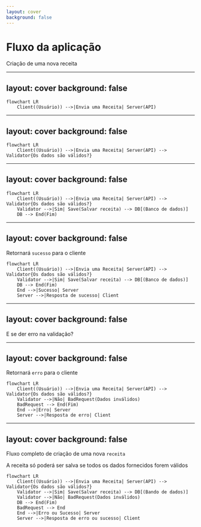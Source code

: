 ```yaml
---
layout: cover
background: false
---
```



# Fluxo da aplicação
Criação de uma nova receita

---
layout: cover
background: false
---

```mermaid
flowchart LR
    Client((Usuário)) -->|Envia uma Receita| Server(API)
```

---
layout: cover
background: false
---

```mermaid
flowchart LR
    Client((Usuário)) -->|Envia uma Receita| Server(API) --> Validator{Os dados são válidos?}
```

---
layout: cover
background: false
---

```mermaid
flowchart LR
    Client((Usuário)) -->|Envia uma Receita| Server(API) --> Validator{Os dados são válidos?}
    Validator -->|Sim| Save(Salvar receita) --> DB[(Banco de dados)]
    DB --> End(Fim)
```

---
layout: cover
background: false
---

Retornará `sucesso` para o cliente

```mermaid
flowchart LR
    Client((Usuário)) -->|Envia uma Receita| Server(API) --> Validator{Os dados são válidos?}
    Validator -->|Sim| Save(Salvar receita) --> DB[(Banco de dados)]
    DB --> End(Fim)
    End -->|Sucesso| Server
    Server -->|Resposta de sucesso| Client
```

---
layout: cover
background: false
---

E se der erro na validação?

---
layout: cover
background: false
---

Retornará `erro` para o cliente

```mermaid
flowchart LR
    Client((Usuário)) -->|Envia uma Receita| Server(API) --> Validator{Os dados são válidos?}
    Validator -->|Não| BadRequest(Dados inválidos)
    BadRequest --> End(Fim)
    End -->|Erro| Server
    Server -->|Resposta de erro| Client
```

---
layout: cover
background: false
---

Fluxo completo de criação de uma nova `receita`

<div v-click>
A receita só poderá ser salva se todos os dados fornecidos forem válidos
</div>

```mermaid
flowchart LR
    Client((Usuário)) -->|Envia uma Receita| Server(API) --> Validator{Os dados são válidos?}
    Validator -->|Sim| Save(Salvar receita) --> DB[(Bando de dados)]
    Validator -->|Não| BadRequest(Dados inválidos)
    DB --> End(Fim)
    BadRequest --> End
    End -->|Erro ou Sucesso| Server
    Server -->|Resposta de erro ou sucesso| Client
```




